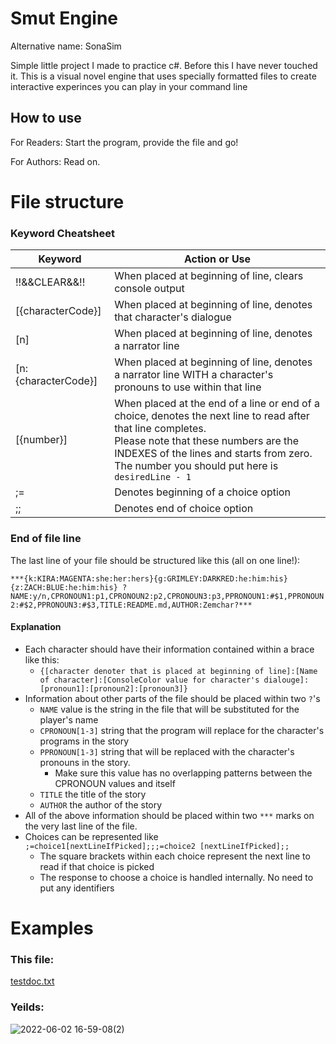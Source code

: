 # Smut Engine
Alternative name: SonaSim

Simple little project I made to practice c#. Before this I have never touched it.
This is a visual novel engine that uses specially formatted files to create interactive experinces you can play in your command line

## How to use
For Readers: Start the program, provide the file and go!

For Authors: Read on.

# File structure

### Keyword Cheatsheet
| Keyword | Action or Use |
|---|---|
| !!&&CLEAR&&!! | When placed at beginning of line, clears console output |
| [{characterCode}] | When placed at beginning of line, denotes that character's dialogue |
| [n] | When placed at beginning of line, denotes a narrator line |
| [n:{characterCode}] | When placed at beginning of line, denotes a narrator line WITH a character's pronouns to use within that line |
| [{number}] | When placed at the end of a line or end of a choice, denotes the next line to read after that line completes.<br>Please note that these numbers are the INDEXES of the lines and starts from zero.<br>The number you should put here is `desiredLine - 1` |
| ;= | Denotes beginning of a choice option |
| ;; | Denotes end of choice option |

### End of file line
The last line of your file should be structured like this (all on one line!):

`***{k:KIRA:MAGENTA:she:her:hers}{g:GRIMLEY:DARKRED:he:him:his}{z:ZACH:BLUE:he:him:his}
?NAME:y/n,CPRONOUN1:p1,CPRONOUN2:p2,CPRONOUN3:p3,PPRONOUN1:#$1,PPRONOUN2:#$2,PPRONOUN3:#$3,TITLE:README.md,AUTHOR:Zemchar?***`

#### Explanation

* Each character should have their information contained within a brace like this:
    - `{[character denoter that is placed at beginning of line]:[Name of character]:[ConsoleColor value for character's dialouge]:[pronoun1]:[pronoun2]:[pronoun3]}`
* Information about other parts of the file should be placed within two `?`'s 
    - `NAME` value is the string in the file that will be substituted for the player's name
    - `CPRONOUN[1-3]` string that the program will replace for the character's programs in the story
    - `PPRONOUN[1-3]` string that will be replaced with the character's pronouns in the story.
        - Make sure this value has no overlapping patterns between the CPRONOUN values and itself
    - `TITLE` the title of the story
    - `AUTHOR` the author of the story
* All of the above information should be placed within two `***` marks on the very last line of the file.
* Choices can be represented like `;=choice1[nextLineIfPicked];;;=choice2 [nextLineIfPicked];;`
    - The square brackets within each choice represent the next line to read if that choice is picked
    - The response to choose a choice is handled internally. No need to put any identifiers

# Examples

### This file:
[testdoc.txt](https://github.com/Zemchar/SmutEngine/files/8828036/testdoc.txt)

### Yeilds:
![2022-06-02 16-59-08(2)](https://user-images.githubusercontent.com/48448818/171746902-84d58376-74fa-4782-926e-5366cce92170.gif)

